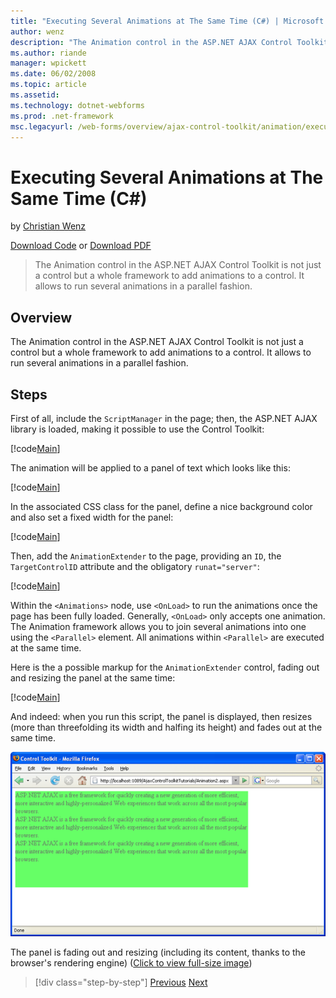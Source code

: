 ```yaml
---
title: "Executing Several Animations at The Same Time (C#) | Microsoft Docs"
author: wenz
description: "The Animation control in the ASP.NET AJAX Control Toolkit is not just a control but a whole framework to add animations to a control. It allows to run severa..."
ms.author: riande
manager: wpickett
ms.date: 06/02/2008
ms.topic: article
ms.assetid: 
ms.technology: dotnet-webforms
ms.prod: .net-framework
msc.legacyurl: /web-forms/overview/ajax-control-toolkit/animation/executing-several-animations-at-the-same-time-cs
---
```

Executing Several Animations at The Same Time (C#)
====================
by [Christian Wenz](https://github.com/wenz)

[Download Code](http://download.microsoft.com/download/f/9/a/f9a26acd-8df4-4484-8a18-199e4598f411/Animation2.cs.zip) or [Download PDF](http://download.microsoft.com/download/6/7/1/6718d452-ff89-4d3f-a90e-c74ec2d636a3/animation2CS.pdf)

> The Animation control in the ASP.NET AJAX Control Toolkit is not just a control but a whole framework to add animations to a control. It allows to run several animations in a parallel fashion.


## Overview

The Animation control in the ASP.NET AJAX Control Toolkit is not just a control but a whole framework to add animations to a control. It allows to run several animations in a parallel fashion.

## Steps

First of all, include the `ScriptManager` in the page; then, the ASP.NET AJAX library is loaded, making it possible to use the Control Toolkit:

[!code[Main](executing-several-animations-at-the-same-time-cs/samples/sample1.xml)]

The animation will be applied to a panel of text which looks like this:

[!code[Main](executing-several-animations-at-the-same-time-cs/samples/sample2.xml)]

In the associated CSS class for the panel, define a nice background color and also set a fixed width for the panel:

[!code[Main](executing-several-animations-at-the-same-time-cs/samples/sample3.xml)]

Then, add the `AnimationExtender` to the page, providing an `ID`, the `TargetControlID` attribute and the obligatory `runat="server"`:

[!code[Main](executing-several-animations-at-the-same-time-cs/samples/sample4.xml)]

Within the `<Animations>` node, use `<OnLoad>` to run the animations once the page has been fully loaded. Generally, `<OnLoad>` only accepts one animation. The Animation framework allows you to join several animations into one using the `<Parallel>` element. All animations within `<Parallel>` are executed at the same time.

Here is the a possible markup for the `AnimationExtender` control, fading out and resizing the panel at the same time:

[!code[Main](executing-several-animations-at-the-same-time-cs/samples/sample5.xml)]

And indeed: when you run this script, the panel is displayed, then resizes (more than threefolding its width and halfing its height) and fades out at the same time.


[![The panel is fading out and resizing (including its content, thanks to the browser's rendering engine)](executing-several-animations-at-the-same-time-cs/_static/image2.png)](executing-several-animations-at-the-same-time-cs/_static/image1.png)

The panel is fading out and resizing (including its content, thanks to the browser's rendering engine) ([Click to view full-size image](executing-several-animations-at-the-same-time-cs/_static/image3.png))

>[!div class="step-by-step"]
[Previous](adding-animation-to-a-control-cs.md)
[Next](executing-several-animations-after-each-other-cs.md)